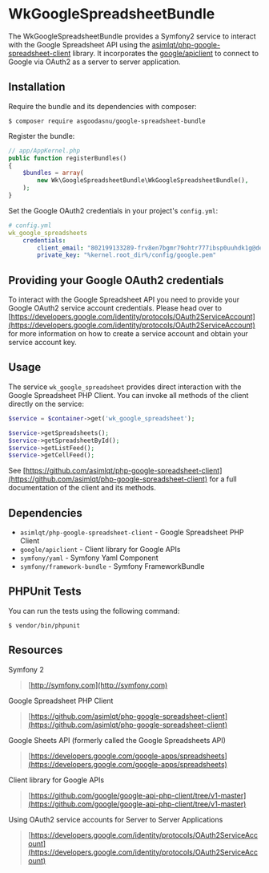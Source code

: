 # WkGoogleSpreadsheetBundle

The WkGoogleSpreadsheetBundle provides a Symfony2 service to interact with the Google Spreadsheet API using the [asimlqt/php-google-spreadsheet-client](https://github.com/asimlqt/php-google-spreadsheet-client) library.
It incorporates the [google/apiclient](https://github.com/google/google-api-php-client) to connect to Google via OAuth2 as a server to server application.

Installation
----------------------------------------------------------------

Require the bundle and its dependencies with composer:

    $ composer require asgoodasnu/google-spreadsheet-bundle
    
Register the bundle:

```php
// app/AppKernel.php
public function registerBundles()
{
    $bundles = array(
        new Wk\GoogleSpreadsheetBundle\WkGoogleSpreadsheetBundle(),
    );
}
```

Set the Google OAuth2 credentials in your project's `config.yml`:

```yaml
# config.yml
wk_google_spreadsheets
    credentials:
        client_email: "802199133289-frv8en7bgmr79ohtr777ibsp0uuhdk1g@developer.gserviceaccount.com"
        private_key: "%kernel.root_dir%/config/google.pem"
```
 
Providing your Google OAuth2 credentials
----------------------------------------------------------------
To interact with the Google Spreadsheet API you need to provide your Google OAuth2 service account credentials. Please head over to [https://developers.google.com/identity/protocols/OAuth2ServiceAccount](https://developers.google.com/identity/protocols/OAuth2ServiceAccount) for more information on how to create a service account and obtain your service account key.

Usage
----------------------------------------------------------------
The service `wk_google_spreadsheet` provides direct interaction with the Google Spreadsheet PHP Client. You can invoke all methods of the client directly on the service:
 
```php
$service = $container->get('wk_google_spreadsheet');

$service->getSpreadsheets();
$service->getSpreadsheetById();
$service->getListFeed();
$service->getCellFeed();
```

See [https://github.com/asimlqt/php-google-spreadsheet-client](https://github.com/asimlqt/php-google-spreadsheet-client) for a full documentation of the client and its methods.

Dependencies
----------------------------------------------------------------
* `asimlqt/php-google-spreadsheet-client` - Google Spreadsheet PHP Client
* `google/apiclient` - Client library for Google APIs
* `symfony/yaml` - Symfony Yaml Component
* `symfony/framework-bundle` - Symfony FrameworkBundle

PHPUnit Tests
----------------------------------------------------------------
You can run the tests using the following command:

    $ vendor/bin/phpunit

Resources
----------------------------------------------------------------
Symfony 2
> [http://symfony.com](http://symfony.com)

Google Spreadsheet PHP Client
> [https://github.com/asimlqt/php-google-spreadsheet-client](https://github.com/asimlqt/php-google-spreadsheet-client)

Google Sheets API (formerly called the Google Spreadsheets API)
> [https://developers.google.com/google-apps/spreadsheets](https://developers.google.com/google-apps/spreadsheets)

Client library for Google APIs
> [https://github.com/google/google-api-php-client/tree/v1-master](https://github.com/google/google-api-php-client/tree/v1-master)

Using OAuth2 service accounts for Server to Server Applications
> [https://developers.google.com/identity/protocols/OAuth2ServiceAccount](https://developers.google.com/identity/protocols/OAuth2ServiceAccount)